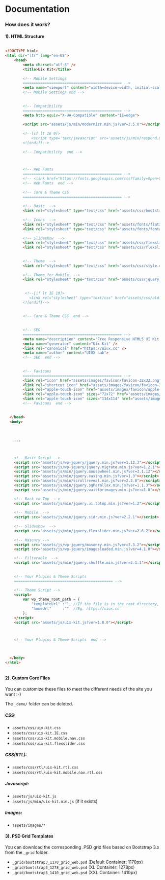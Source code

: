 # Documentation

### How does it work?

#### 1)\. HTML Structure

```html

<!DOCTYPE html>
<html dir="ltr" lang="en-US">
	<head>
		<meta charset="utf-8" />
		<title>Uix Kit</title>	
        
		<!-- Mobile Settings
		============================================= -->
        <meta name="viewport" content="width=device-width, initial-scale=1, maximum-scale=1" />
        <!-- Mobile Settings end -->
        
        
		<!-- Compatibility
		============================================= -->
        <meta http-equiv="X-UA-Compatible" content="IE=edge">
        
        <script src="assets/js/min/modernizr.min.js?ver=3.5.0"></script>
        
        <!--[if lt IE 9]>
            <script type='text/javascript' src='assets/js/min/respond.min.js?ver=1.4.2'></script>
        <![endif]-->
        
        <!-- Compatibility  end -->



		<!-- Web Fonts
		============================================= -->
        <!-- <link href="https://fonts.googleapis.com/css?family=Open+Sans:400,400i,600,700,800" rel="stylesheet"> -->
        <!-- Web Fonts  end -->
        
		<!-- Core & Theme CSS
		============================================= -->
        
        <!-- Basic  -->
        <link rel="stylesheet" type="text/css" href="assets/css/bootstrap.min.css?ver=3.3.7" media="all"/>
        
        <!-- Icons  -->
        <link rel="stylesheet" type="text/css" href="assets/fonts/flaticon/flaticon.min.css?ver=1.0" media="all"/>
        <link rel="stylesheet" type="text/css" href="assets/fonts/fontawesome/font-awesome.min.css?ver=4.5" media="all" />  
        
        <!-- Slideshow  -->
        <link rel="stylesheet" type="text/css" href="assets/css/flexslider.min.css?ver=2.6.2" media="all" />
        <link rel="stylesheet" type="text/css" href="assets/css/flexslider-custom.css" media="all" />
         
        
        <!-- Theme  -->
        <link rel="stylesheet" type="text/css" href="assets/css/style.css?ver=1.0.0" media="all"/>
        
        <!-- Theme for Mobile  -->
        <link rel="stylesheet" type="text/css" href="assets/css/jquery.sidr.light.css" media="all"/>
        
        
         <!--[if lt IE 10]>
           <link rel="stylesheet" type="text/css" href="assets/css/old-ie.css" media="all" />
        <![endif]-->
        
        
        <!-- Core & Theme CSS  end -->
        
            
		<!-- SEO
		============================================= -->
        <meta name="description" content="Free Responsive HTML5 UI Kit for Fast Web Design Based On Bootstrap">
        <meta name="generator" content="Uix Kit" /> 
        <link rel="canonical" href="https://uiux.cc" /> 
        <meta name="author" content="UIUX Lab"> 
        <!-- SEO  end -->
  
        
		<!-- Favicons
		============================================= -->
        <link rel="icon" href="assets/images/favicon/favicon-32x32.png" type="image/x-icon">
        <link rel="shortcut icon" href="assets/images/favicon/favicon-32x32.png" sizes="32x32">
        <link rel="apple-touch-icon" href="assets/images/favicon/apple-touch-icon-57x57.png">
        <link rel="apple-touch-icon" sizes="72x72" href="assets/images/favicon/apple-touch-icon-72x72.png">
        <link rel="apple-touch-icon" sizes="114x114" href="assets/images/favicon/apple-touch-icon-114x114.png">
        <!-- Favicons  end -->
     
  
  </head>     
  <body>
  
  
          
    ...

  

    <!-- Basic Script -->
	<script src="assets/js/wp-jquery/jquery.min.js?ver=1.12.3"></script>
    <script src="assets/js/wp-jquery/jquery.migrate.min.js?ver=1.2.1"></script>
    <script src="assets/js/min/jquery.mousewheel.min.js?ver=3.1.12"></script>
    <script src="assets/js/min/jquery.easing.min.js?ver=1.3"></script>
    <script src="assets/js/min/scrollreveal.min.js?ver=2.3.0"></script> 
    <script src="assets/js/min/jquery.bgParallax.min.js?ver=1.1.3"></script> 
    <script src="assets/js/min/jquery.waitforimages.min.js?ver=1.0"></script> 

    <!-- Back to Top  -->
    <script src="assets/js/min/jquery.ui.totop.min.js?ver=1.2"></script>
    
    <!-- Mobile  -->
    <script src="assets/js/min/jquery.sidr.min.js?ver=2.2.1"></script>
    
    <!-- Slideshow  -->
    <script src="assets/js/min/jquery.flexslider.min.js?ver=2.6.2"></script>
    
    <!-- Masonry -->
    <script src="assets/js/wp-jquery/masonry.min.js?ver=3.3.2"></script>
    <script src="assets/js/wp-jquery/imagesloaded.min.js?ver=4.1.0"></script>

    <!-- Filterable  -->
    <script src="assets/js/min/jquery.shuffle.min.js?ver=3.1.1"></script> 
    
	
	<!-- Your Plugins & Theme Scripts
	============================================= -->
	
    <!-- Theme Script -->
	<script>
        var wp_theme_root_path = {
			"templateUrl" :"", //If the file is in the root directory, you can leave it empty; if in another directory, you can write: "/blog"
			"homeUrl"     :""  //Eg. https://uiux.cc
		};
    </script>  
    <script src="assets/js/uix-kit.js?ver=1.0.0"></script>



	<!-- Your Plugins & Theme Scripts  end -->
    
 

  </body>
</html>



```

#### 2)\. Custom Core Files

You can customize these files to meet the different needs of the site you want :-)

The `_demo/` folder can be deleted.

##### CSS:

*   `assets/css/uix-kit.css`
*   `assets/css/uix-kit.IE.css`
*   `assets/css/uix-kit.mobile.nav.css`
*   `assets/css/uix-kit.flexslider.css`


##### CSS(RTL):

*   `assets/css/rtl/uix-kit.rtl.css`
*   `assets/css/rtl/uix-kit.mobile.nav.rtl.css`



##### Javascript:

*   `assets/js/uix-kit.js`
*   `assets/js/min/uix-kit.min.js` (if it exists)

##### Images:

*   `assets/images/*`

#### 3)\. PSD Grid Templates

You can download the corresponding .PSD grid files based on Bootstrap 3.x from the `_grid` folder.

*   `_grid/bootstrap3_1170_grid_web.psd` (Default Container: 1170px)
*   `_grid/bootstrap3_1278_grid_web.psd` (XL Container: 1278px)
*   `_grid/bootstrap3_1410_grid_web.psd` (XXL Container: 1410px)
